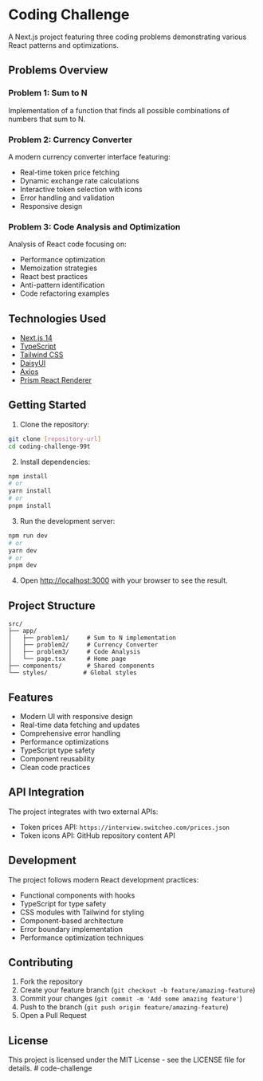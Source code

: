 # Coding Challenge

A Next.js project featuring three coding problems demonstrating various React patterns and optimizations.

## Problems Overview

### Problem 1: Sum to N
Implementation of a function that finds all possible combinations of numbers that sum to N.

### Problem 2: Currency Converter
A modern currency converter interface featuring:
- Real-time token price fetching
- Dynamic exchange rate calculations
- Interactive token selection with icons
- Error handling and validation
- Responsive design

### Problem 3: Code Analysis and Optimization
Analysis of React code focusing on:
- Performance optimization
- Memoization strategies
- React best practices
- Anti-pattern identification
- Code refactoring examples

## Technologies Used

- [Next.js 14](https://nextjs.org/)
- [TypeScript](https://www.typescriptlang.org/)
- [Tailwind CSS](https://tailwindcss.com/)
- [DaisyUI](https://daisyui.com/)
- [Axios](https://axios-http.com/)
- [Prism React Renderer](https://github.com/FormidableLabs/prism-react-renderer)

## Getting Started

1. Clone the repository:
```bash
git clone [repository-url]
cd coding-challenge-99t
```

2. Install dependencies:
```bash
npm install
# or
yarn install
# or
pnpm install
```

3. Run the development server:
```bash
npm run dev
# or
yarn dev
# or
pnpm dev
```

4. Open [http://localhost:3000](http://localhost:3000) with your browser to see the result.

## Project Structure

```
src/
├── app/
│   ├── problem1/     # Sum to N implementation
│   ├── problem2/     # Currency Converter
│   ├── problem3/     # Code Analysis
│   └── page.tsx      # Home page
├── components/       # Shared components
└── styles/          # Global styles
```

## Features

- Modern UI with responsive design
- Real-time data fetching and updates
- Comprehensive error handling
- Performance optimizations
- TypeScript type safety
- Component reusability
- Clean code practices

## API Integration

The project integrates with two external APIs:
- Token prices API: `https://interview.switcheo.com/prices.json`
- Token icons API: GitHub repository content API

## Development

The project follows modern React development practices:
- Functional components with hooks
- TypeScript for type safety
- CSS modules with Tailwind for styling
- Component-based architecture
- Error boundary implementation
- Performance optimization techniques

## Contributing

1. Fork the repository
2. Create your feature branch (`git checkout -b feature/amazing-feature`)
3. Commit your changes (`git commit -m 'Add some amazing feature'`)
4. Push to the branch (`git push origin feature/amazing-feature`)
5. Open a Pull Request

## License

This project is licensed under the MIT License - see the LICENSE file for details.
#   c o d e - c h a l l e n g e 
 
 
